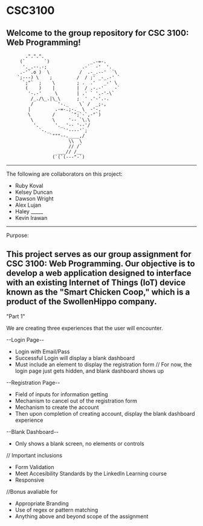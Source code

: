 # CSC3100
Welcome to the group repository for CSC 3100: Web Programming!
--------------------------------------------------------------------
           .".".".
         (`       `)               _.-=-.
          '._.--.-;             .-`  -'  '.
         .-'`.o )  \           /  .-_.--'  `\
        `;---) \    ;         /  / ;' _-_.-' `
          `;"`  ;    \        ; .  .'   _-' \
           (    )    |        |  / .-.-'    -`
            '-.-'     \       | .' ` '.-'-\`
             /_./\_.|\_\      ;  ' .'-'.-.
             /         '-._    \` /  _;-,
            |         .-=-.;-._ \  -'-,
            \        /      `";`-`,-"`)
             \       \     '-- `\.\
              '.      '._ '-- '--'/
                `-._     `'----'`;
                    `"""--.____,/
                           \\  \
                           // /`
                       ___// /__
                     (`(`(---"-`)
-------------------------------------------------------------------
The following are collaborators on this project:

- Ruby Koval
- Kelsey Duncan
- Dawson Wright
- Alex Lujan
- Haley _____
- Kevin Irawan
--------------------------------------------------------------------
Purpose:

This project serves as our group assignment for CSC 3100: Web Programming. 
Our objective is to develop a web application designed to interface 
with an existing Internet of Things (IoT) device known as the 
"Smart Chicken Coop," which is a product of the SwollenHippo company.
---------------------------------------------------------------------
"Part 1"

We are creating three experiences that the user will encounter. 

--Login Page--

- Login with Email/Pass
- Successful Login will display a blank dashboard
- Must include an element to display the registration form
// For now, the login page just gets hidden, and blank dashboard shows up

--Registration Page--

- Field of inputs for information getting 
- Mechanism to cancel out of the registration form
- Mechanism to create the account 
- Then upon completion of creating account, display the blank dashboard experience

--Blank Dashboard--
- Only shows a blank screen, no elements or controls

// Important inclusions 

- Form Validation 
- Meet Accesibility Standards by the LinkedIn Learning course 
- Responsive

//Bonus avaliable for

- Appropriate Branding 
- Use of regex or pattern matching 
- Anything above and beyond scope of the assignment 











